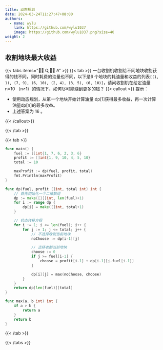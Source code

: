 ```yaml
---
title: 动态规划
date: 2024-03-24T11:27:47+08:00
authors:
  - name: wylu
    link: https://github.com/wylu1037
    image: https://github.com/wylu1037.png?size=40
weight: 2
---
```


## 收割地块最大收益


{{< tabs items="🧑‍🏫 Q,🧑‍🎓 A" >}}
{{< tab >}}
一台收割机收割给不同地块收割获得的钱不同，同时耗费的油量也不同，以下是6 个地块的耗油量和收益的列表`[(1, 1), (7, 9), (6, 10), (2, 4), (3, 5), (6, 10)]`，请问收割机在给定油量 n=10 （n≥1）的情况下，如何尽可能赚到更多的钱？
{{< callout >}}
提示：

+ 使用动态规划，从第一个地块开始计算油量 dp[1]获得最多收益，再一次计算油量dp[n]的最多收益。
+ 上述答案为 16 。

{{< /callout>}}

{{< /tab >}}

{{< tab >}}
```go
func main() {
	fuel := []int{1, 7, 6, 2, 3, 6}
	profit := []int{1, 9, 10, 4, 5, 10}
	total := 10

	maxProfit := dp(fuel, profit, total)
	fmt.Println(maxProfit)
}

func dp(fuel, profit []int, total int) int {
	// 首先初始化一个二维数组
	dp := make([][]int, len(fuel)+1)
	for i := range dp {
		dp[i] = make([]int, total+1)
	}

	// 状态转移方程
	for i := 1; i <= len(fuel); i++ {
		for j := 1; j <= total; j++ {
			// 不选择收割当前地块
			noChoose := dp[i-1][j]

			// 选择收割当前地块
			choose := 0
			if j >= fuel[i-1] {
				choose = profit[i-1] + dp[i-1][j-fuel[i-1]]
			}

			dp[i][j] = max(noChoose, choose)
		}
	}
	return dp[len(fuel)][total]
}

func max(a, b int) int {
	if a > b {
		return a
	}
	return b
}
```
{{< /tab >}}

{{< /tabs >}}
